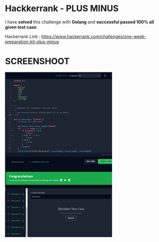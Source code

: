 # Hackkerrank - PLUS MINUS
I have **solved** this challenge with **Golang** and **successful passed 100% all given test case**.

Hackerrank Link : https://www.hackerrank.com/challenges/one-week-preparation-kit-plus-minus

# SCREENSHOOT
<img style="width:70%;" alt="plus minus" src="https://github.com/tsuryanto/Data-On-Taufiq-Suryanto/blob/8adc94fc7c1e473a3e82f42fee84aede24a81c3c/00%20-%20Problem%20Solving/Hackerrank/01-plus-minus/Plus-Minus-HackerRank.png" />
